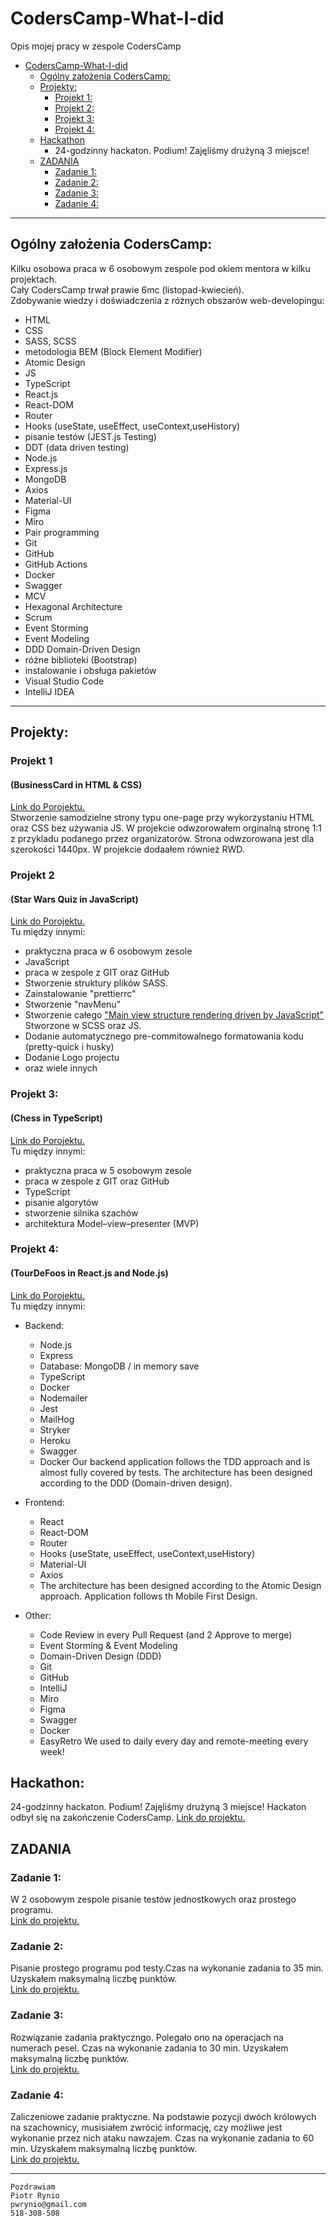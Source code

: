# CodersCamp-What-I-did
Opis mojej pracy w zespole CodersCamp

- [CodersCamp-What-I-did](#coderscamp-what-i-did)
  - [Ogólny założenia CodersCamp:](#ogólny-założenia-coderscamp)
  - [Projekty:](#projekty)
    - [Projekt 1:](#projekt-1)
    - [Projekt 2:](#projekt-2)
    - [Projekt 3:](#projekt-3)
    - [Projekt 4:](#projekt-4)
  - [Hackathon](#zadania)
    - 24-godzinny hackaton. Podium! Zajęliśmy drużyną 3 miejsce!
  - [ZADANIA](#zadania)
    - [Zadanie 1:](#zadanie-1)
    - [Zadanie 2:](#zadanie-2)
    - [Zadanie 3:](#zadanie-3)
    - [Zadanie 4:](#zadanie-4)

---

## Ogólny założenia CodersCamp:
Kilku osobowa praca w 6 osobowym zespole pod okiem mentora w kilku projektach.\
Cały CodersCamp trwał prawie 6mc (listopad-kwiecień).\
Zdobywanie wiedzy i doświadczenia z różnych obszarów web-developingu:
- HTML
- CSS
- SASS, SCSS
- metodologia BEM (Block Element Modifier)
- Atomic Design
- JS
- TypeScript 
- React.js
- React-DOM
- Router
- Hooks (useState, useEffect, useContext,useHistory)
- pisanie testów (JEST.js Testing)
- DDT (data driven testing)
- Node.js
- Express.js
- MongoDB
- Axios
- Material-UI
- Figma
- Miro
- Pair programming
- Git
- GitHub
- GitHub Actions
- Docker
- Swagger
- MCV
- Hexagonal Architecture
- Scrum
- Event Storming
- Event Modeling
- DDD Domain-Driven Design
- różne biblioteki (Bootstrap)
- instalowanie i obsługa pakietów
- Visual Studio Code
- IntelliJ IDEA

---

## Projekty:

### Projekt 1
#### (BusinessCard in HTML & CSS)
[Link do Porojektu.](https://github.com/PiotrWR/CodersCamp2020.Project.HTML-CSS.BusinessCard)\
Stworzenie samodzielne strony typu one-page przy wykorzystaniu HTML oraz CSS bez używania JS.
W projekcie odwzorowałem orginalną stronę 1:1 z przykladu podanego przez organizatorów. Strona odwzorowana jest dla szerokości 1440px. W projekcie dodaałem również RWD. 

### Projekt 2 
#### (Star Wars Quiz in JavaScript)
[Link do Porojektu.](https://github.com/nowakprojects/CodersCamp2020.Project.JavaScript.StarWarsQuiz)\
Tu między innymi:
- praktyczna praca w 6 osobowym zesole
- JavaScript
- praca w zespole z GIT oraz GitHub
- Stworzenie struktury plików SASS.
- Zainstalowanie "prettierrc"
- Stworzenie "navMenu"
- Stworzenie całego ["Main view structure rendering driven by JavaScript"](https://github.com/nowakprojects/CodersCamp2020.Project.JavaScript.StarWarsQuiz/commit/440bcbd42f62958cf39a29d79507fd1e2a8aea31) Stworzone w SCSS oraz JS.
- Dodanie automatycznego pre-commitowalnego formatowania kodu (pretty-quick i husky)
- Dodanie Logo projectu
- oraz wiele innych

### Projekt 3:
#### (Chess in TypeScript)
[Link do Porojektu.](https://github.com/PiotrRynio/CodersCamp2020.Project.TypeScript.Chess)\
Tu między innymi:
- praktyczna praca w 5 osobowym zesole
- praca w zespole z GIT oraz GitHub
- TypeScript
- pisanie algorytów
- stworzenie silnika szachów
- architektura Model–view–presenter (MVP)

### Projekt 4:
#### (TourDeFoos in React.js and Node.js)
[Link do Porojektu.](https://github.com/PiotrRynio/CodersCamp2020.Project.FullStack-Node-React.TableSoccerTournaments)\
Tu między innymi:
- Backend:
  - Node.js
  - Express
  - Database: MongoDB / in memory save
  - TypeScript
  - Docker
  - Nodemailer
  - Jest
  - MailHog
  - Stryker
  - Heroku
  - Swagger
  - Docker
Our backend application follows the TDD approach and is almost fully covered by tests. The architecture has been designed according to the DDD (Domain-driven design).

- Frontend:
  - React
  - React-DOM
  - Router
  - Hooks (useState, useEffect, useContext,useHistory)
  - Material-UI
  - Axios
  - The architecture has been designed according to the Atomic Design approach. Application follows th Mobile First Design.

- Other:
  - Code Review in every Pull Request (and 2 Approve to merge)
  - Event Storming & Event Modeling
  - Domain-Driven Design (DDD)
  - Git
  - GitHub
  - IntelliJ
  - Miro
  - Figma
  - Swagger
  - Docker
  - EasyRetro
We used to daily every day and remote-meeting every week!

## Hackathon:
24-godzinny hackaton. Podium! Zajęliśmy drużyną 3 miejsce!
Hackaton odbył się na zakończenie CodersCamp.
[Link do projektu.](https://github.com/PiotrRynio/CodersCamp2020.Hackathon)

## ZADANIA
### Zadanie 1:
W 2 osobowym zespole pisanie testów jednostkowych oraz prostego programu.\
[Link do projektu.](https://github.com/PiotrWR/medicine-dose-kata-js--our-solution)

### Zadanie 2:
Pisanie prostego programu pod testy.Czas na wykonanie zadania to 35 min. Uzyskałem maksymalną liczbę punktów. \
[Link do projektu.](https://github.com/CodersCampClassroom/przykladowe-dzial-ii-wykryj-oszusta-PiotrWR)

### Zadanie 3:
Rozwiązanie zadania praktyczngo. Polegało ono na operacjach na numerach pesel. Czas na wykonanie zadania to 30 min. Uzyskałem maksymalną liczbę punktów.\
[Link do projektu.](https://github.com/CodersCampClassroom/dzial-ii-plec-z-numeru-pesel-PiotrWR)

### Zadanie 4:
Zaliczeniowe zadanie praktyczne. Na podstawie pozycji dwóch królowych na szachownicy, musisiałem zwrócić informację, czy możliwe jest wykonanie przez nich ataku nawzajem. Czas na wykonanie zadania to 60 min. Uzyskałem maksymalną liczbę punktów.\
[Link do projektu.](https://github.com/CodersCampClassroom/dzial-iii-atakujace-krolowe-PiotrWR)

---

```
Pozdrawiam
Piotr Rynio
pwrynio@gmail.com
518-308-508
```
